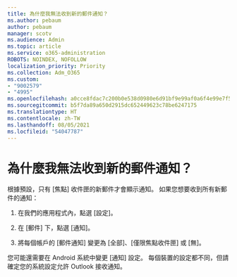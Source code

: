 ```yaml
---
title: 為什麼我無法收到新的郵件通知？
ms.author: pebaum
author: pebaum
manager: scotv
ms.audience: Admin
ms.topic: article
ms.service: o365-administration
ROBOTS: NOINDEX, NOFOLLOW
localization_priority: Priority
ms.collection: Adm_O365
ms.custom:
- "9002579"
- "4995"
ms.openlocfilehash: a0cce8fdac7c200b0e538d0980e6d91bf9e99af0a6f4e99e7f5b790298437510
ms.sourcegitcommit: b5f7da89a650d2915dc652449623c78be6247175
ms.translationtype: HT
ms.contentlocale: zh-TW
ms.lasthandoff: 08/05/2021
ms.locfileid: "54047787"
---
```

# <a name="why-dont-i-get-new-message-notifications"></a>為什麼我無法收到新的郵件通知？

根據預設，只有 [焦點] 收件匣的新郵件才會顯示通知。 如果您想要收到所有新郵件的通知：

1. 在我們的應用程式內，點選 [設定]。

2. 在 [郵件] 下，點選 [通知]。

3. 將每個帳戶的 [郵件通知] 變更為 [全部]、[僅限焦點收件匣] 或 [無]。

您可能還需要在 Android 系統中變更 [通知] 設定。 每個裝置的設定都不同，但請確定您的系統設定允許 Outlook 接收通知。

